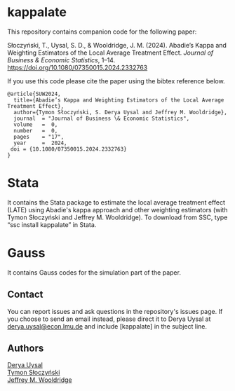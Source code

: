 # kappalate
This repository contains companion code for the following paper:

Słoczyński, T., Uysal, S. D., & Wooldridge, J. M. (2024). Abadie’s Kappa and Weighting Estimators of the Local Average Treatment Effect. _Journal of Business & Economic Statistics_, 1–14. https://doi.org/10.1080/07350015.2024.2332763

If you use this code please cite the paper using the bibtex reference below.


```
@article{SUW2024,
  title={Abadie’s Kappa and Weighting Estimators of the Local Average Treatment Effect},
  author={Tymon Słoczyński, S. Derya Uysal and Jeffrey M. Wooldridge},
  journal  = "Journal of Business \& Economic Statistics",
  volume   =  0,
  number   =  0,
  pages    = "17",
  year     =  2024,
 doi = {10.1080/07350015.2024.2332763}
}
```
# Stata
It contains the Stata package to estimate the local average treatment effect (LATE) using Abadie's kappa approach and other weighting estimators (with Tymon Słoczyński and Jeffrey M. Wooldridge). To download from SSC, type “ssc install kappalate” in Stata.

# Gauss
It contains Gauss codes for the simulation part of the paper. 

Contact
-----------------
You can report issues and ask questions in the repository's issues page. If you choose to send an email instead, please direct it to Derya Uysal at derya.uysal@econ.lmu.de and include [kappalate] in the subject line.


Authors
-----------------
[Derya Uysal](https://www.stat.washington.edu/people/cjones6/)  
[Tymon Słoczyński](https://people.brandeis.edu/~tslocz/)  
[Jeffrey M. Wooldridge](https://econ.msu.edu/about/directory/Wooldridge-Jeffrey)  
